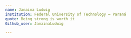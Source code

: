 ```yaml
---
name: Janaina Ludwig  
institution: Federal University of Technology – Paraná
quote: Being strong is worth it 
Github_user: JanainaLudwig

---
```

